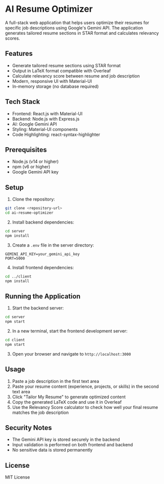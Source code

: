 # AI Resume Optimizer

A full-stack web application that helps users optimize their resumes for specific job descriptions using Google's Gemini API. The application generates tailored resume sections in STAR format and calculates relevancy scores.

## Features

- Generate tailored resume sections using STAR format
- Output in LaTeX format compatible with Overleaf
- Calculate relevancy score between resume and job description
- Modern, responsive UI with Material-UI
- In-memory storage (no database required)

## Tech Stack

- Frontend: React.js with Material-UI
- Backend: Node.js with Express.js
- AI: Google Gemini API
- Styling: Material-UI components
- Code Highlighting: react-syntax-highlighter

## Prerequisites

- Node.js (v14 or higher)
- npm (v6 or higher)
- Google Gemini API key

## Setup

1. Clone the repository:

```bash
git clone <repository-url>
cd ai-resume-optimizer
```

2. Install backend dependencies:

```bash
cd server
npm install
```

3. Create a `.env` file in the server directory:

```
GEMINI_API_KEY=your_gemini_api_key
PORT=5000
```

4. Install frontend dependencies:

```bash
cd ../client
npm install
```

## Running the Application

1. Start the backend server:

```bash
cd server
npm start
```

2. In a new terminal, start the frontend development server:

```bash
cd client
npm start
```

3. Open your browser and navigate to `http://localhost:3000`

## Usage

1. Paste a job description in the first text area
2. Paste your resume content (experience, projects, or skills) in the second text area
3. Click "Tailor My Resume" to generate optimized content
4. Copy the generated LaTeX code and use it in Overleaf
5. Use the Relevancy Score calculator to check how well your final resume matches the job description

## Security Notes

- The Gemini API key is stored securely in the backend
- Input validation is performed on both frontend and backend
- No sensitive data is stored permanently

## License

MIT License
